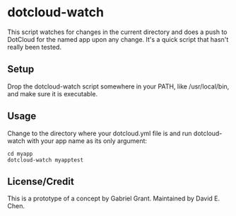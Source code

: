 dotcloud-watch
==============

This script watches for changes in the current directory and does a push to
DotCloud for the named app upon any change. It's a quick script that hasn't
really been tested.

Setup
-----

Drop the dotcloud-watch script somewhere in your PATH, like /usr/local/bin,
and make sure it is executable.

Usage
-----

Change to the directory where your dotcloud.yml file is and run dotcloud-watch
with your app name as its only argument:

    cd myapp
    dotcloud-watch myapptest

License/Credit
--------------

This is a prototype of a concept by Gabriel Grant. Maintained by David E.
Chen.
